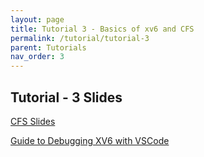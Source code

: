 ```yaml
---
layout: page
title: Tutorial 3 - Basics of xv6 and CFS
permalink: /tutorial/tutorial-3
parent: Tutorials
nav_order: 3
---
```


## Tutorial - 3 Slides

[CFS Slides](https://karthikv1392.github.io/cs3301_osn/slides/Tutorials/CFS.pdf)

[Guide to Debugging XV6 with VSCode](https://karthikv1392.github.io/cs3301_osn/slides/Tutorials/xv6_debug_vscode.pdf)
